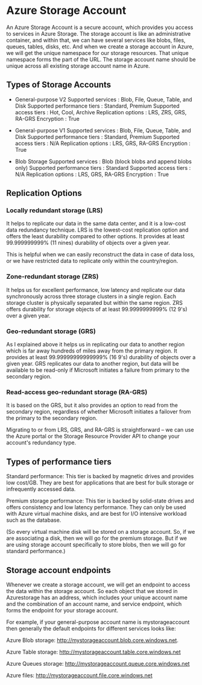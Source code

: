 # Azure Storage Account
An Azure Storage Account is a secure account, which provides you access to services in Azure Storage. The storage account is like an administrative container, and within that, we can have several services like blobs, files, queues, tables, disks, etc. And when we create a storage account in Azure, we will get the unique namespace for our storage resources. That unique namespace forms the part of the URL. The storage account name should be unique across all existing storage account name in Azure.

## Types of Storage Accounts
- General-purpose V2
Supported services : Blob, File, Queue, Table, and Disk
Supported performance tiers : Standard, Premium
Supported access tiers : Hot, Cool, Archive
Replication options : LRS, ZRS, GRS, RA-GRS
Encryption : True

- General-purpose V1
Supported services : Blob, File, Queue, Table, and Disk
Supported performance tiers : Standard, Premium
Supported access tiers : N/A
Replication options : LRS, GRS, RA-GRS
Encryption : True

- Blob Storage
Supported services : Blob (block blobs and append blobs only)
Supported performance tiers : Standard
Supported access tiers : N/A
Replication options : LRS, GRS, RA-GRS
Encryption : True



## Replication Options
### Locally redundant storage (LRS)
It helps to replicate our data in the same data center, and it is a low-cost data redundancy technique. LRS is the lowest-cost replication option and offers the least durability compared to other options. It provides at least 99.999999999% (11 nines) durability of objects over a given year.

This is helpful when we can easily reconstruct the data in case of data loss, or we have restricted data to replicate only within the country/region.

### Zone-redundant storage (ZRS)
It helps us for excellent performance, low latency and replicate our data synchronously across three storage clusters in a single region. Each storage cluster is physically separated but within the same region. ZRS offers durability for storage objects of at least 99.9999999999% (12 9's) over a given year.

### Geo-redundant storage (GRS)
As I explained above it helps us in replicating our data to another region which is far away hundreds of miles away from the primary region. It provides at least 99.99999999999999% (16 9's) durability of objects over a given year. GRS replicates our data to another region, but data will be available to be read-only if Microsoft initiates a failure from primary to the secondary region.

### Read-access geo-redundant storage (RA-GRS)
It is based on the GRS, but it also provides an option to read from the secondary region, regardless of whether Microsoft initiates a failover from the primary to the secondary region.

Migrating to or from LRS, GRS, and RA-GRS is straightforward – we can use the Azure portal or the Storage Resource Provider API to change your account's redundancy type.


## Types of performance tiers

Standard performance: This tier is backed by magnetic drives and provides low cost/GB. They are best for applications that are best for bulk storage or infrequently accessed data.

Premium storage performance: This tier is backed by solid-state drives and offers consistency and low latency performance. They can only be used with Azure virtual machine disks, and are best for I/O intensive workload such as the database.

(So every virtual machine disk will be stored on a storage account. So, if we are associating a disk, then we will go for the premium storage. But if we are using storage account specifically to store blobs, then we will go for standard performance.)

## Storage account endpoints

Whenever we create a storage account, we will get an endpoint to access the data within the storage account. So each object that we stored in Azurestorage has an address, which includes your unique account name and the combination of an account name, and service endpoint, which forms the endpoint for your storage account.

For example, if your general-purpose account name is mystorageaccount then generally the default endpoints for different services looks like:

Azure Blob storage: http://mystorageaccount.blob.core.windows.net.

Azure Table storage: http://mystorageaccount.table.core.windows.net

Azure Queues storage: http://mystorageaccount.queue.core.windows.net


Azure files: http://mystorageaccount.file.core.windows.net

